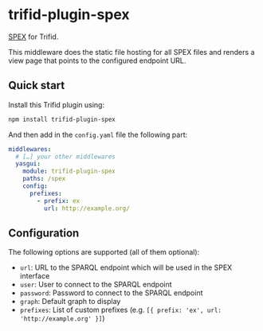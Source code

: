 # trifid-plugin-spex

[SPEX](https://github.com/zazuko/spex) for Trifid.

This middleware does the static file hosting for all SPEX files and renders a view page that points to the configured endpoint URL.

## Quick start

Install this Trifid plugin using:

```sh
npm install trifid-plugin-spex
```

And then add in the `config.yaml` file the following part:

```yaml
middlewares:
  # […] your other middlewares
  yasgui:
    module: trifid-plugin-spex
    paths: /spex
    config:
      prefixes:
        - prefix: ex
          url: http://example.org/
```

## Configuration

The following options are supported (all of them optional):

- `url`: URL to the SPARQL endpoint which will be used in the SPEX interface
- `user`: User to connect to the SPARQL endpoint
- `password`: Password to connect to the SPARQL endpoint
- `graph`: Default graph to display
- `prefixes`: List of custom prefixes (e.g. `[{ prefix: 'ex', url: 'http://example.org' }]`)

